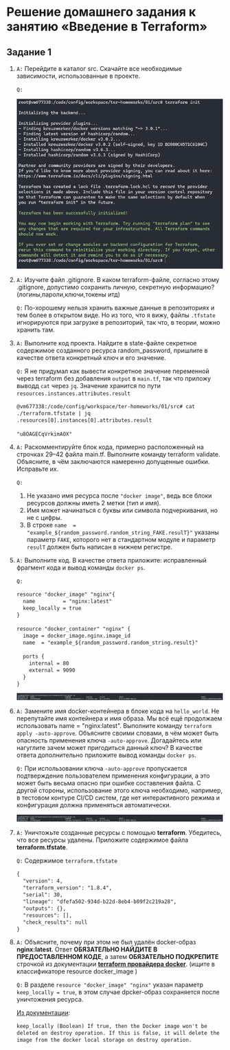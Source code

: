 # Решение домашнего задания к занятию «Введение в Terraform»

## Задание 1

1. `A:` Перейдите в каталог src. Скачайте все необходимые зависимости, использованные в проекте.

    `Q:`

    ![init](./images/1.png)

2. `A:` Изучите файл .gitignore. В каком terraform-файле, согласно этому .gitignore, допустимо сохранить личную, секретную информацию?(логины,пароли,ключи,токены итд)

    `Q:` По-хорошему нельзя хранить важные данные в репозиториях и тем более в открытом виде.
    Но из того, что я вижу, файлы `.tfstate` игнорируются при загрузке в репозиторий, так что, в теории, можно хранить там.

3. `A:` Выполните код проекта. Найдите в state-файле секретное содержимое созданного ресурса random_password, пришлите в качестве ответа конкретный ключ и его значение.

    `Q:` Я не придумал как вывести конкретное значение переменной через terraform без добавления `output` в `main.tf`, так что приложу выводд `cat` через `jq`. Значение хранится по пути `resources.instances.attributes.result`
    ```
    @vm677338:/code/config/workspace/ter-homeworks/01/src# cat ./terraform.tfstate | jq .resources[0].instances[0].attributes.result
    
    "u8OAGECqVrkimAOX"
    ```

4. `A:` Раскомментируйте блок кода, примерно расположенный на строчках 29–42 файла main.tf. Выполните команду terraform validate. Объясните, в чём заключаются намеренно допущенные ошибки. Исправьте их.

    `Q:`
    1. Не указано имя ресурса после `"docker image"`, ведь все блоки ресурсов должны иметь 2 метки (тип и имя).
    2. Имя может начинаться с буквы или символа подчеркивания, но не с цифры.
    3. В строке `name  = "example_${random_password.random_string_FAKE.resulT}"` указаны параметр `FAKE`, которого нет в стандартном модуле и параметр `resulT` должен быть написан в нижнем регистре.

5. `A:` Выполните код. В качестве ответа приложите: исправленный фрагмент кода и вывод команды `docker ps`.

    `Q:`
    ```
    resource "docker_image" "nginx"{
      name         = "nginx:latest"
      keep_locally = true
    }

    resource "docker_container" "nginx" {
      image = docker_image.nginx.image_id
      name  = "example_${random_password.random_string.result}"

      ports {
        internal = 80
        external = 9090
      }
    }
    ```

    ![docker ps](./images/2.png)

6. `A:` Замените имя docker-контейнера в блоке кода на ```hello_world```. Не перепутайте имя контейнера и имя образа. Мы всё ещё продолжаем использовать name = "nginx:latest". Выполните команду ```terraform apply -auto-approve```.
Объясните своими словами, в чём может быть опасность применения ключа  ```-auto-approve```. Догадайтесь или нагуглите зачем может пригодиться данный ключ? В качестве ответа дополнительно приложите вывод команды ```docker ps```.

    `Q:` При использовании ключа `-auto-approve` пропускается подтверждение пользователем применения конфигурации, а это может быть весьма опасно при ошибке составления файла. С другой стороны, использование этого ключа необходимо, например, в тестовом контуре CI/CD систем, где нет интерактивного режима и конфигурация должна применяться автоматически.

    ![docker ps](./images/2.png)

7. `A:` Уничтожьте созданные ресурсы с помощью **terraform**. Убедитесь, что все ресурсы удалены. Приложите содержимое файла **terraform.tfstate**. 

    `Q:` Содержимое `terraform.tfstate`
    ```
    {
      "version": 4,
      "terraform_version": "1.8.4",
      "serial": 30,
      "lineage": "dfefa502-934d-b22d-8eb4-b09f2c219a28",
      "outputs": {},
      "resources": [],
      "check_results": null
    }
    ```

8. `A:` Объясните, почему при этом не был удалён docker-образ **nginx:latest**. Ответ **ОБЯЗАТЕЛЬНО НАЙДИТЕ В ПРЕДОСТАВЛЕННОМ КОДЕ**, а затем **ОБЯЗАТЕЛЬНО ПОДКРЕПИТЕ** строчкой из документации [**terraform провайдера docker**](https://docs.comcloud.xyz/providers/kreuzwerker/docker/latest/docs).  (ищите в классификаторе resource docker_image )

    `Q:` В разделе `resource "docker_image" "nginx"` указан параметр `keep_locally = true`, в этом случае dpcker-образ сохраняется после уничтожения ресурса.

    [Из документации](https://docs.comcloud.xyz/providers/kreuzwerker/docker/latest/docs/resources/image#keep_locally):

       keep_locally (Boolean) If true, then the Docker image won't be deleted on destroy operation. If this is false, it will delete the image from the docker local storage on destroy operation.

